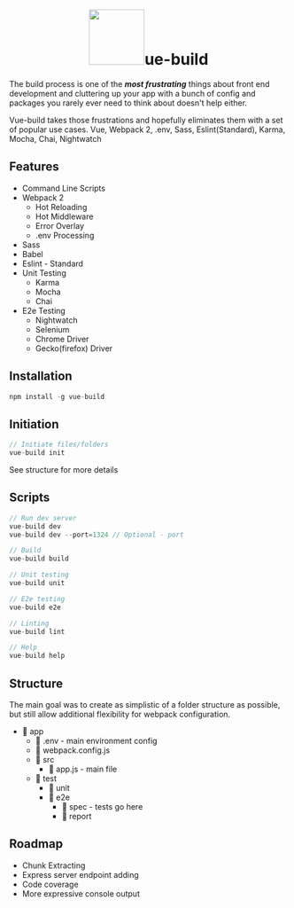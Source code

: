 <h1 align="center" style="border: none;"><a href="https://vuejs.org"><img width="100"src="https://vuejs.org/images/logo.png" /></a>ue-build</h1>

The build process is one of the ***most frustrating*** things about front end development and cluttering up your app with a bunch of config and packages you rarely ever need to think about doesn't help either.

Vue-build takes those frustrations and hopefully eliminates them with a set of popular use cases. Vue, Webpack 2, .env, Sass, Eslint(Standard), Karma, Mocha, Chai, Nightwatch

## Features
- Command Line Scripts
- Webpack 2
  - Hot Reloading
  - Hot Middleware
  - Error Overlay
  - .env Processing
- Sass
- Babel
- Eslint - Standard
- Unit Testing
  - Karma
  - Mocha
  - Chai
- E2e Testing
  - Nightwatch
  - Selenium
  - Chrome Driver
  - Gecko(firefox) Driver

## Installation
```javascript
npm install -g vue-build
```

## Initiation
```javascript
// Initiate files/folders
vue-build init
```
See structure for more details

## Scripts
```javascript
// Run dev server
vue-build dev
vue-build dev --port=1324 // Optional - port

// Build
vue-build build

// Unit testing
vue-build unit

// E2e testing
vue-build e2e

// Linting
vue-build lint

// Help
vue-build help
```

## Structure
The main goal was to create as simplistic of a folder structure as possible, but still allow additional flexibility for webpack configuration.
- :file_folder: app
  - :page_facing_up: .env - main environment config
  - :page_facing_up: webpack.config.js
  - :file_folder: src
    - :page_facing_up: app.js - main file
  - :file_folder: test
    - :file_folder: unit
    - :file_folder: e2e
      - :file_folder: spec - tests go here
      - :file_folder: report

## Roadmap
  - Chunk Extracting
  - Express server endpoint adding
  - Code coverage
  - More expressive console output
